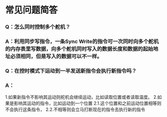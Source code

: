 # 常见问题简答
### Q：怎么同时控制多个舵机？
### A：利用同步写指令，一条Sync Write的指令可一次同时向多个舵机的内存表里写数据，向多个舵机同时写入的数据长度和数据的起始地址必须相同，但是写入的数据可以不一样。
### Q：在控时模式下运动到一半发送新指令会执行新指令吗？
### A：
1.如果新指令不影响其运动则舵机会继续运动，比如读取位置或者读取温度。
2.如果是影响其运动的指令，比如运动到一个位置
2.1.这个位置和之前运动位置相等则不会执行这条指令，
2.2.不相等则会立马打断现在的指令去执行新的指令